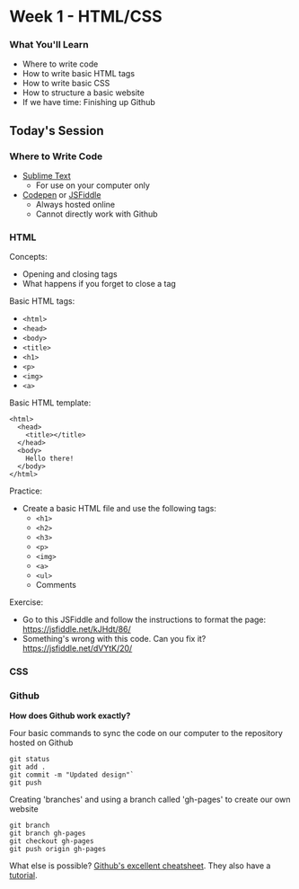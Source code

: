 # Week 1 - HTML/CSS

### What You'll Learn
* Where to write code
* How to write basic HTML tags
* How to write basic CSS
* How to structure a basic website
* If we have time: Finishing up Github

## Today's Session

### Where to Write Code
* [Sublime Text](https://www.sublimetext.com/)
  * For use on your computer only
* [Codepen](http://codepen.io/) or [JSFiddle](https://jsfiddle.net)
  * Always hosted online
  * Cannot directly work with Github

### HTML

Concepts:
* Opening and closing tags
* What happens if you forget to close a tag

Basic HTML tags:
* `<html>`
* `<head>`
* `<body>`
* `<title>`
* `<h1>`
* `<p>`
* `<img>`
* `<a>`

Basic HTML template:
```
<html>
  <head>
    <title></title>
  </head>
  <body>
    Hello there!
  </body>
</html>

```

Practice:
* Create a basic HTML file and use the following tags:
  * `<h1>`
  * `<h2>`
  * `<h3>`
  * `<p>`
  * `<img>`
  * `<a>`
  * `<ul>`
  * Comments

Exercise:
* Go to this JSFiddle and follow the instructions to format the page: https://jsfiddle.net/kJHdt/86/
* Something's wrong with this code. Can you fix it? https://jsfiddle.net/dVYtK/20/

### CSS



### Github

__How does Github work exactly?__

Four basic commands to sync the code on our computer to the repository hosted on Github

```
git status
git add .
git commit -m "Updated design"`
git push
```

Creating 'branches' and using a branch called 'gh-pages' to create our own website

```
git branch
git branch gh-pages
git checkout gh-pages
git push origin gh-pages
```

What else is possible? [Github's excellent cheatsheet](https://training.github.com/kit/downloads/github-git-cheat-sheet.pdf). They also have a [tutorial](https://try.github.io).
